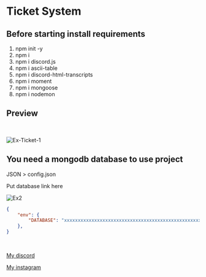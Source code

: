 # Ticket System





## Before starting install requirements

1. npm init -y 
2. npm i
3. npm i discord.js
4. npm i ascii-table
5. npm i discord-html-transcripts
6. npm i moment
7. npm i mongoose
8. npm i nodemon 

## Preview

<br /> 

![Ex-Ticket-1](https://user-images.githubusercontent.com/73163422/167252120-2e448778-f7ba-40f3-b42c-593c836d8e35.png)




## You need a mongodb database to use project 









JSON > config.json

Put database link here

![Ex2](https://user-images.githubusercontent.com/73163422/167236757-ef684325-d28f-40d4-985c-f4a4787ab9bd.png)

```json
{
    "env": {
        "DATABASE": "xxxxxxxxxxxxxxxxxxxxxxxxxxxxxxxxxxxxxxxxxxxxxxxxxxxx",
    },
}
```
<br />

[My discord](https://discord.com/users/757509151390957618)

[My instagram](https://www.instagram.com/notxqs8/)




